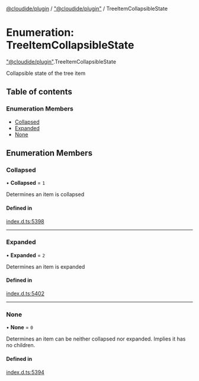 [@cloudide/plugin](../README.md) / ["@cloudide/plugin"](../modules/_cloudide_plugin_.md) / TreeItemCollapsibleState

# Enumeration: TreeItemCollapsibleState

["@cloudide/plugin"](../modules/_cloudide_plugin_.md).TreeItemCollapsibleState

Collapsible state of the tree item

## Table of contents

### Enumeration Members

- [Collapsed](cloudide_plugin_.TreeItemCollapsibleState.md#collapsed)
- [Expanded](cloudide_plugin_.TreeItemCollapsibleState.md#expanded)
- [None](cloudide_plugin_.TreeItemCollapsibleState.md#none)

## Enumeration Members

### Collapsed

• **Collapsed** = ``1``

Determines an item is collapsed

#### Defined in

[index.d.ts:5398](https://github.com/shuyaqian/cloudide-plugin-api/blob/26b31b9/index.d.ts#L5398)

___

### Expanded

• **Expanded** = ``2``

Determines an item is expanded

#### Defined in

[index.d.ts:5402](https://github.com/shuyaqian/cloudide-plugin-api/blob/26b31b9/index.d.ts#L5402)

___

### None

• **None** = ``0``

Determines an item can be neither collapsed nor expanded. Implies it has no children.

#### Defined in

[index.d.ts:5394](https://github.com/shuyaqian/cloudide-plugin-api/blob/26b31b9/index.d.ts#L5394)
